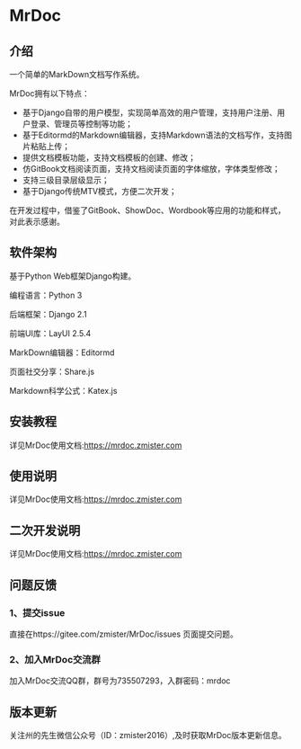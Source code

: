 # MrDoc

## 介绍
一个简单的MarkDown文档写作系统。

MrDoc拥有以下特点：

- 基于Django自带的用户模型，实现简单高效的用户管理，支持用户注册、用户登录、管理员等控制等功能；
- 基于Editormd的Markdown编辑器，支持Markdown语法的文档写作，支持图片粘贴上传；
- 提供文档模板功能，支持文档模板的创建、修改；
- 仿GitBook文档阅读页面，支持文档阅读页面的字体缩放，字体类型修改；
- 支持三级目录层级显示；
-  基于Django传统MTV模式，方便二次开发；

在开发过程中，借鉴了GitBook、ShowDoc、Wordbook等应用的功能和样式，对此表示感谢。

## 软件架构
基于Python Web框架Django构建。

编程语言：Python 3

后端框架：Django 2.1

前端UI库：LayUI 2.5.4

MarkDown编辑器：Editormd

页面社交分享：Share.js

Markdown科学公式：Katex.js

## 安装教程

详见MrDoc使用文档:https://mrdoc.zmister.com

## 使用说明

详见MrDoc使用文档:https://mrdoc.zmister.com

## 二次开发说明

详见MrDoc使用文档:https://mrdoc.zmister.com

## 问题反馈

### 1、提交issue

直接在https://gitee.com/zmister/MrDoc/issues 页面提交问题。

### 2、加入MrDoc交流群

加入MrDoc交流QQ群，群号为735507293，入群密码：mrdoc

## 版本更新

关注州的先生微信公众号（ID：zmister2016）,及时获取MrDoc版本更新信息。